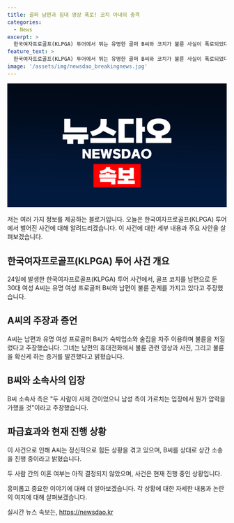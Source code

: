 ```yaml
---
title: 골퍼 남편과 침대 영상 폭로! 코치 아내의 충격
categories:
  - News
excerpt: >
  한국여자프로골프(KLPGA) 투어에서 뛰는 유명한 골퍼 B씨와 코치가 불륜 사실이 폭로되었다. B씨를 남편으로 둔 여성 A씨는 불륜 관계를 제보하며 사건을 공개했다. 증거로는 영상, 노출 사진, 버킷리스트 등을 발견했으며, 불륜을 인정한 남편과 B씨는 논란에 휩싸였다. A씨는 정신적 고통을 호소하며 상간 소송을 진행 중이지만, 이혼 여부는 미결이라고 전해졌다. B씨 소속사는 사거리를 주장하며 정확한 사실관계 확인 중이라 밝혔다.
feature_text: >
  한국여자프로골프(KLPGA) 투어에서 뛰는 유명한 골퍼 B씨와 코치가 불륜 사실이 폭로되었다. B씨를 남편으로 둔 여성 A씨는 불륜 관계를 제보하며 사건을 공개했다. 증거로는 영상, 노출 사진, 버킷리스트 등을 발견했으며, 불륜을 인정한 남편과 B씨는 논란에 휩싸였다. A씨는 정신적 고통을 호소하며 상간 소송을 진행 중이지만, 이혼 여부는 미결이라고 전해졌다. B씨 소속사는 사거리를 주장하며 정확한 사실관계 확인 중이라 밝혔다.
image: '/assets/img/newsdao_breakingnews.jpg'
---
```


<p><img src="/assets/img/newsdao_breakingnews.jpg" alt="implanttips 속보" /></p>

<p>저는 여러 가지 정보를 제공하는 블로거입니다. 오늘은 한국여자프로골프(KLPGA) 투어에서 벌어진 사건에 대해 알려드리겠습니다. 이 사건에 대한 세부 내용과 주요 사안을 살펴보겠습니다.</p>

<h2 data-ke-size="size26">한국여자프로골프(KLPGA) 투어 사건 개요</h2>

<p data-ke-size="size16">24일에 발생한 한국여자프로골프(KLPGA) 투어 사건에서, 골프 코치를 남편으로 둔 30대 여성 A씨는 유명 여성 프로골퍼 B씨와 남편이 불륜 관계를 가지고 있다고 주장했습니다.</p>

<h2 data-ke-size="size26">A씨의 주장과 증언</h2>

<p data-ke-size="size16">A씨는 남편과 유명 여성 프로골퍼 B씨가 숙박업소와 술집을 자주 이용하며 불륜을 저질렀다고 주장했습니다. 그녀는 남편의 휴대전화에서 불륜 관련 영상과 사진, 그리고 불륜을 확신케 하는 증거를 발견했다고 밝혔습니다.</p>

<h2 data-ke-size="size26">B씨와 소속사의 입장</h2>

<p data-ke-size="size16">B씨 소속사 측은 "두 사람이 사제 간이었으니 남성 측이 가르치는 입장에서 뭔가 압력을 가했을 것"이라고 주장했습니다.</p>

<h2 data-ke-size="size26">파급효과와 현재 진행 상황</h2>

<p data-ke-size="size16">이 사건으로 인해 A씨는 정신적으로 힘든 상황을 겪고 있으며, B씨를 상대로 상간 소송을 진행 중이라고 밝혔습니다.</p>

<p data-ke-size="size16">두 사람 간의 이혼 여부는 아직 결정되지 않았으며, 사건은 현재 진행 중인 상황입니다.</p>

<p>흥미롭고 중요한 이야기에 대해 더 알아보겠습니다. 각 상황에 대한 자세한 내용과 논란의 여지에 대해 살펴보겠습니다. </p>
실시간 뉴스 속보는, <a href="https://newsdao.kr" rel="dofollow">https://newsdao.kr</a>



